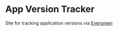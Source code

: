 # App Version Tracker

Site for tracking application versions via [Evergreen](https://stealthpuppy.com/evergreen/)
